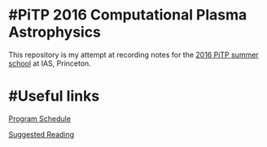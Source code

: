 #PiTP 2016 Computational Plasma Astrophysics
===========================================

This repository is my attempt at recording notes for the
[2016 PiTP summer school](https://pitp.ias.edu/) at IAS, Princeton.

#Useful links
=============

[Program Schedule](https://pitp.ias.edu/program-schedule)

[Suggested Reading](https://pitp.ias.edu/suggested-reading-list)
